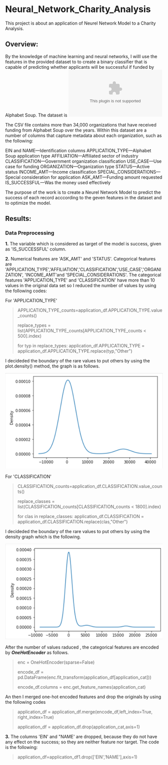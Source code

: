# Neural_Network_Charity_Analysis

This project is about an application of Neurel Network Model to a Charity Analysis.

## Overview:

By the knowledge of machine learning and neural networks, I willl use the features in the provided dataset to to create a binary classifier that is capable of predicting whether applicants will be successful if funded by Alphabet Soup. The dataset is ![charity_data](resources/charity_data.csv)

The CSV file contains more than 34,000 organizations that have received funding from Alphabet Soup over the years. Within this dataset are a number of columns that capture metadata about each organization, such as the following:

EIN and NAME—Identification columns
APPLICATION_TYPE—Alphabet Soup application type
AFFILIATION—Affiliated sector of industry
CLASSIFICATION—Government organization classification
USE_CASE—Use case for funding
ORGANIZATION—Organization type
STATUS—Active status
INCOME_AMT—Income classification
SPECIAL_CONSIDERATIONS—Special consideration for application
ASK_AMT—Funding amount requested
IS_SUCCESSFUL—Was the money used effectively

The purpose of the work is to create a Neurel Network Model to predict the success of each record acccording to the geven features in the dataset and to optimize the model.

## Results:

### Data Preprocessing

**1.** The variable which is considered as target of the model is success, given as 'IS_SUCCESSFUL' column.

**2.** Numerical features are 'ASK_AMT' and 'STATUS'. Categorical features are 'APPLICATION_TYPE','AFFILIATION','CLASSIFICATION','USE_CASE','ORGANIZATION', 'INCOME_AMT'and 'SPECIAL_CONSIDERATIONS'.
The categorical features 'APPLICATION_TYPE' and 'CLASSIFICATION' have more than 10 values in the original data set so I reduced the number of values by using the following codes: 

For 'APPLICATION_TYPE'
>
>APPLICATION_TYPE_counts=application_df.APPLICATION_TYPE.value_counts()
>
> replace_types = list(APPLICATION_TYPE_counts[APPLICATION_TYPE_counts < 500].index)
>
> for typ in replace_types:
>   application_df.APPLICATION_TYPE = application_df.APPLICATION_TYPE.replace(typ,"Other")
>
I decideded the boundary of the rare values to put others by using the plot.density() method, the graph is as follows.

![](resources/density_application_type.jpg)

For 'CLASSIFICATION'
>
> CLASSIFICATION_counts=application_df.CLASSIFICATION.value_counts()
> 
> replace_classes = list(CLASSIFICATION_counts[CLASSIFICATION_counts < 1800].index)
>
> for clas in replace_classes:
>    application_df.CLASSIFICATION = application_df.CLASSIFICATION.replace(clas,"Other")
>
I decideded the boundary of the rare values to put others by using the density graph which is the following.

![](resources/density_classificarion.jpg)

After the number of values raduced , the categorical features are encoded by ***OneHotEncoder*** as follows.

> enc = OneHotEncoder(sparse=False)
>
> encode_df = pd.DataFrame(enc.fit_transform(application_df[application_cat]))
>
>encode_df.columns = enc.get_feature_names(application_cat)
>

An then I merged one-hot encoded features and drop the originals by using the following codes

> application_df = application_df.merge(encode_df,left_index=True, right_index=True)
>
> application_df = application_df.drop(application_cat,axis=1)
>
**3.** The columns 'EIN' and "NAME' are dropped, because they do not have any effect on the success; so they are neither feature nor target. The code is the following:

> application_df=application_df1.drop(['EIN','NAME'],axis=1)


